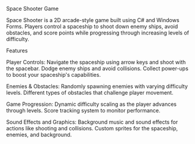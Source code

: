 Space Shooter Game

Space Shooter is a 2D arcade-style game built using C# and Windows Forms. Players control a spaceship to shoot down enemy ships, avoid obstacles, and score points while progressing through increasing levels of difficulty.

Features

Player Controls:
Navigate the spaceship using arrow keys and shoot with the spacebar.
Dodge enemy ships and avoid collisions.
Collect power-ups to boost your spaceship's capabilities.

Enemies & Obstacles:
Randomly spawning enemies with varying difficulty levels.
Different types of obstacles that challenge player movement.

Game Progression:
Dynamic difficulty scaling as the player advances through levels.
Score tracking system to monitor performance.

Sound Effects and Graphics:
Background music and sound effects for actions like shooting and collisions.
Custom sprites for the spaceship, enemies, and background.


